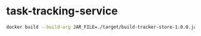 # task-tracking-service
```bash
docker build --build-arg JAR_FILE=./target/build-tracker-store-1.0.0.jar -t dkrasn0v/build-tracker-store:1.0.0 .
```